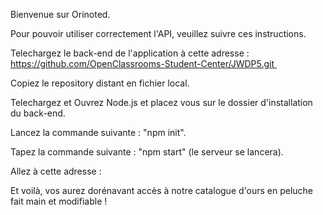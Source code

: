 Bienvenue sur Orinoted.

Pour pouvoir utiliser correctement l'API, veuillez suivre ces instructions.

Telechargez le back-end de l'application à cette adresse : https://github.com/OpenClassrooms-Student-Center/JWDP5.git 

Copiez le repository distant en fichier local.

Telechargez et Ouvrez Node.js et placez vous sur le dossier d'installation du back-end.

Lancez la commande suivante : "npm init".

Tapez la commande suivante : "npm start" (le serveur se lancera).

Allez à cette adresse :

Et voilà, vos aurez dorénavant accès à notre catalogue d'ours en peluche fait main et modifiable !